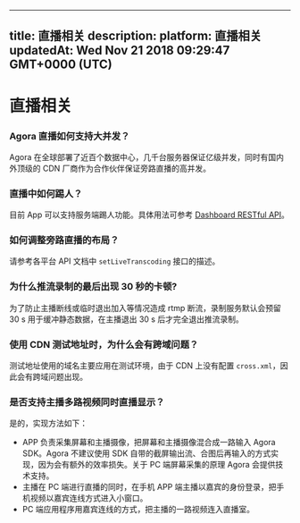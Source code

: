 
---
title: 直播相关
description: 
platform: 直播相关
updatedAt: Wed Nov 21 2018 09:29:47 GMT+0000 (UTC)
---
# 直播相关
### Agora 直播如何支持大并发？
Agora 在全球部署了近百个数据中心，几千台服务器保证亿级并发，同时有国内外顶级的 CDN 厂商作为合作伙伴保证旁路直播的高并发。

### 直播中如何踢人？
目前 App 可以支持服务端踢人功能。具体用法可参考 [Dashboard RESTful API](../../cn/API%20Reference/dashboard_restful_live.md)。

### 如何调整旁路直播的布局？
请参考各平台 API 文档中 `setLiveTranscoding` 接口的描述。

### 为什么推流录制的最后出现 30 秒的卡顿?
为了防止主播断线或临时退出加入等情况造成 rtmp 断流，录制服务默认会预留 30 s 用于缓冲静态数据，在主播退出 30 s 后才完全退出推流录制。

### 使用 CDN 测试地址时，为什么会有跨域问题？
测试地址使用的域名主要应用在测试环境，由于 CDN 上没有配置 `cross.xml`，因此会有跨域问题出现。

### 是否支持主播多路视频同时直播显示？
是的，实现方法如下：

* APP 负责采集屏幕和主播摄像，把屏幕和主播摄像混合成一路输入 Agora SDK。Agora 不建议使用 SDK 自带的截屏输出流、合图后再输入的方式实现，因为会有额外的效率损失。关于 PC 端屏幕采集的原理 Agora 会提供技术支持。
* 主播在 PC 端进行直播的同时，在手机 APP 端主播以嘉宾的身份登录，把手机视频以嘉宾连线方式进入小窗口。
* PC 端应用程序用嘉宾连线的方式，把主播的一路视频连入直播室。

